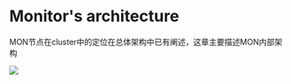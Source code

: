 # Monitor's architecture

MON节点在cluster中的定位在总体架构中已有阐述，这章主要描述MON内部架构

![](http://docs.ceph.com/docs/master/_images/ditaa-ae8fc6ae5b4014f064a0bed424507a7a247cd113.png)

